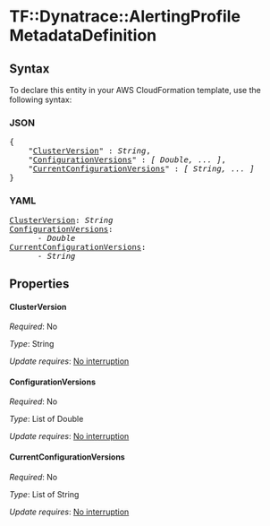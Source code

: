 # TF::Dynatrace::AlertingProfile MetadataDefinition

## Syntax

To declare this entity in your AWS CloudFormation template, use the following syntax:

### JSON

<pre>
{
    "<a href="#clusterversion" title="ClusterVersion">ClusterVersion</a>" : <i>String</i>,
    "<a href="#configurationversions" title="ConfigurationVersions">ConfigurationVersions</a>" : <i>[ Double, ... ]</i>,
    "<a href="#currentconfigurationversions" title="CurrentConfigurationVersions">CurrentConfigurationVersions</a>" : <i>[ String, ... ]</i>
}
</pre>

### YAML

<pre>
<a href="#clusterversion" title="ClusterVersion">ClusterVersion</a>: <i>String</i>
<a href="#configurationversions" title="ConfigurationVersions">ConfigurationVersions</a>: <i>
      - Double</i>
<a href="#currentconfigurationversions" title="CurrentConfigurationVersions">CurrentConfigurationVersions</a>: <i>
      - String</i>
</pre>

## Properties

#### ClusterVersion

_Required_: No

_Type_: String

_Update requires_: [No interruption](https://docs.aws.amazon.com/AWSCloudFormation/latest/UserGuide/using-cfn-updating-stacks-update-behaviors.html#update-no-interrupt)

#### ConfigurationVersions

_Required_: No

_Type_: List of Double

_Update requires_: [No interruption](https://docs.aws.amazon.com/AWSCloudFormation/latest/UserGuide/using-cfn-updating-stacks-update-behaviors.html#update-no-interrupt)

#### CurrentConfigurationVersions

_Required_: No

_Type_: List of String

_Update requires_: [No interruption](https://docs.aws.amazon.com/AWSCloudFormation/latest/UserGuide/using-cfn-updating-stacks-update-behaviors.html#update-no-interrupt)

